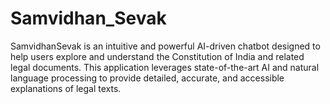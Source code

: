 # Samvidhan_Sevak
SamvidhanSevak is an intuitive and powerful AI-driven chatbot designed to help users explore and understand the Constitution of India and related legal documents. This application leverages state-of-the-art AI and natural language processing to provide detailed, accurate, and accessible explanations of legal texts.
